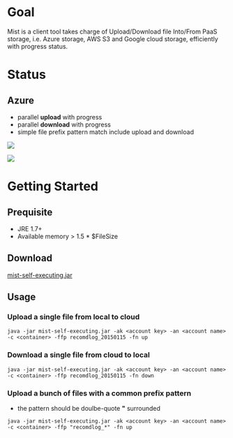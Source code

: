 # Goal
Mist is a client tool takes charge of Upload/Download file Into/From PaaS storage, i.e. Azure storage, AWS S3 and Google cloud storage, efficiently with progress status.

# Status
## Azure
* parallel **upload** with progress
* parallel **download** with progress
* simple file prefix pattern match include upload and download

![](https://drive.google.com/uc?id=0B78KhWqVkVmtTkFmOXN4cEpka2s)

![](https://drive.google.com/uc?id=0B78KhWqVkVmtVXFUOGdWbG1mcVk)

# Getting Started
## Prequisite
* JRE 1.7+
* Available memory > 1.5 * $FileSize

## Download
[mist-self-executing.jar](https://github.com/VenRaaS/mist/blob/master/mist/target/mist-self-executing.jar)

## Usage
### Upload a single file from local to cloud
```
java -jar mist-self-executing.jar -ak <account key> -an <account name> -c <container> -ffp recomdlog_20150115 -fn up
```
### Download a single file from cloud to local
```
java -jar mist-self-executing.jar -ak <account key> -an <account name> -c <container> -ffp recomdlog_20150115 -fn down
```
### Upload a bunch of files with a common prefix pattern
* the pattern should be doulbe-quote **"** surrounded
```
java -jar mist-self-executing.jar -ak <account key> -an <account name> -c <container> -ffp "recomdlog_*" -fn up
```
